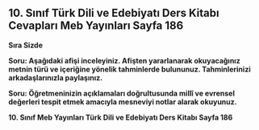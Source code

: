 ## 10. Sınıf Türk Dili ve Edebiyatı Ders Kitabı Cevapları Meb Yayınları Sayfa 186

**Sıra Sizde**

**Soru: Aşağıdaki afişi inceleyiniz. Afişten yararlanarak okuyacağınız metnin türü ve içeriğine yönelik tahminlerde bulununuz. Tahminlerinizi arkadaşlarınızla paylaşınız.**

**Soru: Öğretmeninizin açıklamaları doğrultusunda millî ve evrensel değerleri tespit etmek amacıyla mesneviyi notlar alarak okuyunuz.**

**10. Sınıf Meb Yayınları Türk Dili ve Edebiyatı Ders Kitabı Sayfa 186**